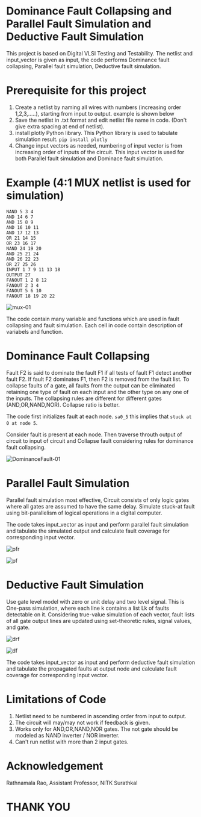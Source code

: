 # Dominance Fault Collapsing and Parallel Fault Simulation and Deductive Fault Simulation
This project is based on Digital VLSI Testing and Testability. The netlist and input_vector is given as input, the code performs Dominance fault collapsing, Parallel fault simulation, Deductive fault simulation.


# Prerequisite for this project
1) Create a netlist by naming all wires with numbers (increasing order 1,2,3,.....), starting from input to output. example is shown below
2) Save the netlist in .txt format and edit netlist file name in code. (Don't give extra spacing at end of netlist).
3) install plotly Python library. This Python library is used to tabulate simulation result.     ```pip install plotly``` 
4) Change input vectors as needed, numbering of input vector is from increasing order of inputs of the circuit. This input vector is used for both Parallel fault simulation and Dominace fault simulation.

# Example (4:1 MUX netlist is used for simulation)
```
NAND 5 3 4
AND 14 6 7
AND 15 8 9
AND 16 10 11
AND 17 12 13
OR 21 14 15
OR 23 16 17
NAND 24 19 20
AND 25 21 24
AND 26 22 23
OR 27 25 26
INPUT 1 7 9 11 13 18
OUTPUT 27
FANOUT 1 2 8 12
FANOUT 2 3 4
FANOUT 5 6 10
FANOUT 18 19 20 22
```

![mux-01](https://user-images.githubusercontent.com/63975346/140762141-6ed6b118-ce2d-4609-ae6a-2e8b598c3c0f.png)



The code contain many variable and functions which are used in fault collapsing and fault simulation. Each cell in code contain description of variabels and function. 



# Dominance Fault Collapsing
Fault F2 is said to dominate the fault F1 if all tests of fault F1 detect another fault F2. If fault F2 dominates F1, then F2 is removed from the fault list.
To collapse faults of a gate, all faults from the output can be eliminated retaining one type of fault on each input and the other type on any one of the inputs. The collapsing rules are different for different gates (AND,OR,NAND,NOR).
Collapse ratio is better.

The code first initializes fault at each node. 
```sa0_5``` this implies that ```stuck at 0 at node 5```.

Consider fault is present at each node. Then traverse throuth output of circuit to input of circuit and Collapse fault considering rules for dominance fault collapsing.


![DominanceFault-01](https://user-images.githubusercontent.com/63975346/140766293-fb370220-e5e5-49a5-9b39-3263b9ac1809.png)


# Parallel Fault Simulation
Parallel fault simulation most effective, Circuit consists of only logic gates where all gates are assumed to have the same delay. Simulate stuck-at fault using bit-parallelism of logical operations in a digital computer.

The code takes input_vector as input and perform parallel fault simulation and tabulate the simulated output and calculate fault coverage for corresponding input vector.

![pfr](https://user-images.githubusercontent.com/63975346/141422992-92bb4098-e5b9-4cc2-b5d7-f0a91d36b956.png)

![pf](https://user-images.githubusercontent.com/63975346/141421976-1375b69f-5977-4242-9bfd-cbc257ca025d.PNG)



# Deductive Fault Simulation
Use gate level model with zero or unit delay and two level signal.
This is One-pass simulation, where each line k contains a list Lk of faults detectable on it. Considering true-value simulation of each vector, fault lists of all gate output lines are updated using set-theoretic rules, signal values, and gate. 

![drf](https://user-images.githubusercontent.com/63975346/141422620-380c164a-6cbf-4613-8a6d-d461e03114b1.png)

![df](https://user-images.githubusercontent.com/63975346/141422010-d60948d9-755b-49d2-ae14-d02ae49c4f0f.PNG)



The code takes input_vector as input and perform deductive fault simulation and tabulate the propagated faults at output node and calculate fault coverage for corresponding input vector.


# Limitations of Code
1) Netlist need to be numbered in ascending order from input to output.
2) The circuit will may/may not work if feedback is given.
3) Works only for AND,OR,NAND,NOR gates. The not gate should be modeled as NAND inverter / NOR inverter.
4) Can't run netlist with more than 2 input gates.

# Acknowledgement
Rathnamala Rao, Assistant Professor, NITK Surathkal

# THANK YOU

